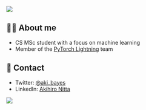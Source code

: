 [![](https://komarev.com/ghpvc/?username=akihironitta&color=orange&label=visitors)](https://github.com/antonkomarev/github-profile-views-counter)  

## 👨‍🎓 About me
- CS MSc student with a focus on machine learning
- Member of the [PyTorch Lightning](https://pytorchlightning.ai/) team

## 🤝 Contact
- Twitter: [@aki_bayes](https://twitter.com/aki_bayes)
- LinkedIn: [Akihiro Nitta](https://www.linkedin.com/in/akihironitta/)

<a href="https://github.com/anuraghazra/github-readme-stats">
  <img align="center" src="https://github-readme-stats.vercel.app/api?username=akihironitta&count_private=true&show_icons=true&include_all_commits=true&title_color=FFA500&icon_color=FFA500&text_color=555555" />
</a>
